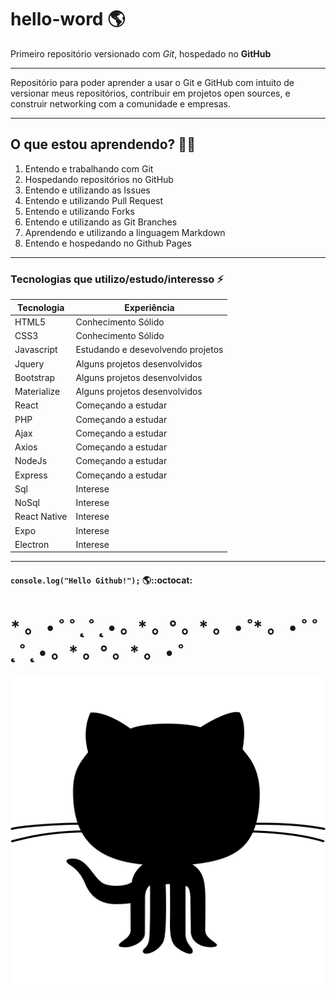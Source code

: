 # hello-word :earth_americas:
Primeiro repositório versionado com *Git*, hospedado no **GitHub**
***
Repositório para poder aprender a usar o Git e GitHub com intuito de versionar meus repositórios, contribuir em projetos open sources, e construir networking com a comunidade e empresas.
***
## O que estou aprendendo? :man_student:
1. Entendo e trabalhando com Git
2. Hospedando repositórios no GitHub
3. Entendo e utilizando as Issues
4. Entendo e utilizando Pull Request
4. Entendo e utilizando Forks
5. Entendo e utilizando as Git Branches
6. Aprendendo e utilizando a linguagem Markdown
7. Entendo e hospedando no Github Pages
***
### Tecnologias que utilizo/estudo/interesso :zap:
Tecnologia | Experiência
---|---
HTML5 | Conhecimento Sólido
CSS3 | Conhecimento Sólido
Javascript | Estudando e desevolvendo projetos
Jquery | Alguns projetos desenvolvidos
Bootstrap | Alguns projetos desenvolvidos
Materialize | Alguns projetos desenvolvidos
React | Começando a estudar
PHP | Começando a estudar
Ajax | Começando a estudar
Axios | Começando a estudar
NodeJs | Começando a estudar
Express | Começando a estudar
Sql | Interese
NoSql | Interese
React Native | Interese
Expo | Interese
Electron | Interese
***
#### `console.log("Hello Github!");` :earth_americas:::octocat:
# * 。 • ˚ ˚ ˛ ˚ ˛ • 。* 。° 。* 。 • ˚* 。 • ˚ ˚ ˛ ˚ ˛ • 。* 。° 。* 。 • ˚
![Github/Octocat](images/octocat.png)
